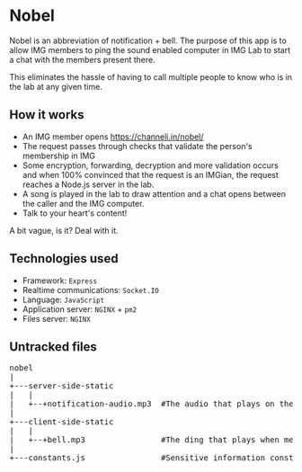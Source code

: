 # Nobel

Nobel is an abbreviation of notification + bell. The purpose of this app is to allow IMG members to ping the sound enabled computer in IMG Lab to start a chat with the members present there.

This eliminates the hassle of having to call multiple people to know who is in the lab at any given time.

## How it works

- An IMG member opens https://channeli.in/nobel/
- The request passes through checks that validate the person's membership in IMG
- Some encryption, forwarding, decryption and more validation occurs and when 100% convinced that the request is an IMGian, the request reaches a Node.js server in the lab.
- A song is played in the lab to draw attention and a chat opens between the caller and the IMG computer.
- Talk to your heart's content!

A bit vague, is it? Deal with it.

## Technologies used

- Framework: `Express`
- Realtime communications: `Socket.IO`
- Language: `JavaScript`
- Application server: `NGINX` + `pm2`
- Files server: `NGINX`

## Untracked files

<pre>
nobel
|
+---server-side-static
|   |
|   +--+notification-audio.mp3  #The audio that plays on the lab PC
|
+---client-side-static
|   |
|   +--+bell.mp3                #The ding that plays when message arrives
|
+---constants.js                #Sensitive information constants
</pre>

